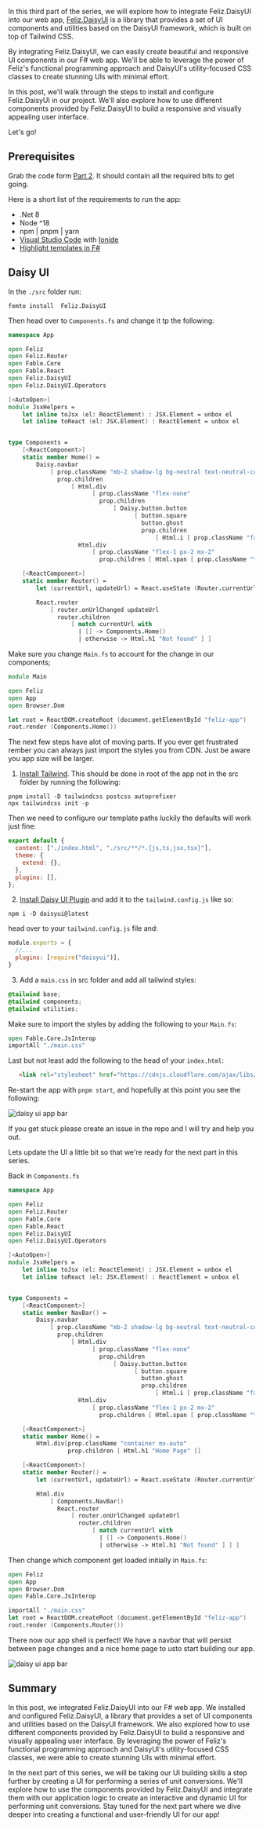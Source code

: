 In this third part of the series, we will explore how to integrate Feliz.DaisyUI into our web app, [Feliz.DaisyUI](https://dzoukr.github.io/Feliz.DaisyUI/#/) is a library that provides a set of UI components and utilities based on the DaisyUI framework, which is built on top of Tailwind CSS.

By integrating Feliz.DaisyUI, we can easily create beautiful and responsive UI components in our F# web app. We'll be able to leverage the power of Feliz's functional programming approach and DaisyUI's utility-focused CSS classes to create stunning UIs with minimal effort.

In this post, we'll walk through the steps to install and configure Feliz.DaisyUI in our project. We'll also explore how to use different components provided by Feliz.DaisyUI to build a responsive and visually appealing user interface.

Let's go!

## Prerequisites

Grab the code form [Part 2](https://github.com/rasheedaboud/FSharp-Web-Development/tree/main/Part%202%20-Environment%20Variables). It should contain all the required bits to get going.

Here is a short list of the requirements to run the app:

- .Net 8
- Node ^18
- npm | pnpm | yarn
- [Visual Studio Code](https://code.visualstudio.com/) with [Ionide](http://ionide.io/)
- [Highlight templates in F#](https://marketplace.visualstudio.com/items?itemName=alfonsogarciacaro.vscode-template-fsharp-highlight)

## Daisy UI

In the ```./src``` folder run:

```console
femto install  Feliz.DaisyUI
```

Then head over to ```Components.fs``` and change it tp the following:

```fsharp
namespace App

open Feliz
open Feliz.Router
open Fable.Core
open Fable.React
open Feliz.DaisyUI
open Feliz.DaisyUI.Operators

[<AutoOpen>]
module JsxHelpers =
    let inline toJsx (el: ReactElement) : JSX.Element = unbox el
    let inline toReact (el: JSX.Element) : ReactElement = unbox el


type Components =
    [<ReactComponent>]
    static member Home() =
        Daisy.navbar
            [ prop.className "mb-2 shadow-lg bg-neutral text-neutral-content rounded-box"
              prop.children
                  [ Html.div
                        [ prop.className "flex-none"
                          prop.children
                              [ Daisy.button.button
                                    [ button.square
                                      button.ghost
                                      prop.children
                                          [ Html.i [ prop.className "fa-solid fa-heart" ++ color.textSuccess ] ] ] ] ]
                    Html.div
                        [ prop.className "flex-1 px-2 mx-2"
                          prop.children [ Html.span [ prop.className "text-lg font-bold"; prop.text "With one icon" ] ] ] ] ]

    [<ReactComponent>]
    static member Router() =
        let (currentUrl, updateUrl) = React.useState (Router.currentUrl ())

        React.router
            [ router.onUrlChanged updateUrl
              router.children
                  [ match currentUrl with
                    | [] -> Components.Home()
                    | otherwise -> Html.h1 "Not found" ] ]

```

Make sure you change ```Main.fs``` to account for the change in our components;

```fsharp
module Main

open Feliz
open App
open Browser.Dom

let root = ReactDOM.createRoot (document.getElementById "feliz-app")
root.render (Components.Home())
```

The next few steps have alot of moving parts. If you ever get frustrated rember you can always just import the styles you from CDN. Just be aware you app size will be larger.

1. [Install Tailwind](https://tailwindcss.com/docs/guides/vite). This should be done in root of the app not in the src folder by running the following:

```console
pnpm install -D tailwindcss postcss autoprefixer
npx tailwindcss init -p
```
Then we need to configure our template paths luckily the defaults will work just fine:

```js
export default {
  content: ["./index.html", "./src/**/*.{js,ts,jsx,tsx}"],
  theme: {
    extend: {},
  },
  plugins: [],
};
```

2. [Install Daisy UI Plugin](https://daisyui.com/docs/install/) and add it to the ```tailwind.config.js``` like so:

```console
npm i -D daisyui@latest
```

head over to your ```tailwind.config.js``` file and:

```js
module.exports = {
  //...
  plugins: [require("daisyui")],
}
```

3. Add a ```main.css``` in src folder and add all tailwind styles:

```css
@tailwind base;
@tailwind components;
@tailwind utilities;
```

Make sure to import the styles by adding the following to your ```Main.fs```:

```fsharp
open Fable.Core.JsInterop
importAll "./main.css"
```

Last but not least add the following to the head of your ```index.html```:

```html
   <link rel="stylesheet" href="https://cdnjs.cloudflare.com/ajax/libs/font-awesome/6.5.1/css/all.min.css" integrity="sha512-DTOQO9RWCH3ppGqcWaEA1BIZOC6xxalwEsw9c2QQeAIftl+Vegovlnee1c9QX4TctnWMn13TZye+giMm8e2LwA==" crossorigin="anonymous" referrerpolicy="no-referrer" />
```
Re-start the app with ```pnpm start```, and hopefully at this point you see the following:

![daisy ui app bar](https://rasheedaboudblogstorage.blob.core.windows.net/blogs/appbar.png?sp=r&st=2024-01-05T17:20:35Z&se=2050-01-06T01:20:35Z&spr=https&sv=2022-11-02&sr=b&sig=tSBZX%2BAVNZ6qAKPOzPY5IgGYWpUFRJsGu42eFhk2zio%3D)

If you get stuck please create an issue in the repo and I will try and help you out.

Lets update the UI a little bit so that we're ready for the next part in this series.

Back in ```Components.fs```

```fsharp
namespace App

open Feliz
open Feliz.Router
open Fable.Core
open Fable.React
open Feliz.DaisyUI
open Feliz.DaisyUI.Operators

[<AutoOpen>]
module JsxHelpers =
    let inline toJsx (el: ReactElement) : JSX.Element = unbox el
    let inline toReact (el: JSX.Element) : ReactElement = unbox el


type Components =
    [<ReactComponent>]
    static member NavBar() =
        Daisy.navbar
            [ prop.className "mb-2 shadow-lg bg-neutral text-neutral-content rounded-box"
              prop.children
                  [ Html.div
                        [ prop.className "flex-none"
                          prop.children
                              [ Daisy.button.button
                                    [ button.square
                                      button.ghost
                                      prop.children
                                          [ Html.i [ prop.className "fa-solid fa-gear" ++ color.textSuccess ] ] ] ] ]
                    Html.div
                        [ prop.className "flex-1 px-2 mx-2"
                          prop.children [ Html.span [ prop.className "text-lg font-bold"; prop.text "Feliz Converter" ] ] ] ] ]

    [<ReactComponent>]
    static member Home() =
        Html.div[prop.className "container mx-auto"
                 prop.children [ Html.h1 "Home Page" ]]

    [<ReactComponent>]
    static member Router() =
        let (currentUrl, updateUrl) = React.useState (Router.currentUrl ())

        Html.div
            [ Components.NavBar()
              React.router
                  [ router.onUrlChanged updateUrl
                    router.children
                        [ match currentUrl with
                          | [] -> Components.Home()
                          | otherwise -> Html.h1 "Not found" ] ] ]

```
Then change which component get loaded initially in ```Main.fs```:

```fsharp
open Feliz
open App
open Browser.Dom
open Fable.Core.JsInterop

importAll "./main.css"
let root = ReactDOM.createRoot (document.getElementById "feliz-app")
root.render (Components.Router())
```
There now our app shell is perfect! We have a navbar that will persist between page changes and a nice home page to usto start building our app.

![daisy ui app bar](https://rasheedaboudblogstorage.blob.core.windows.net/blogs/appbar2.png?sp=r&st=2024-01-05T17:21:18Z&se=2050-01-06T01:21:18Z&spr=https&sv=2022-11-02&sr=b&sig=U%2B8VKyVy%2FNrh5IzeFwoZ8%2BdzFUO92MhpI7Fptnc43OI%3D)


## Summary

In this post, we integrated Feliz.DaisyUI into our F# web app. We installed and configured Feliz.DaisyUI, a library that provides a set of UI components and utilities based on the DaisyUI framework. We also explored how to use different components provided by Feliz.DaisyUI to build a responsive and visually appealing user interface. By leveraging the power of Feliz's functional programming approach and DaisyUI's utility-focused CSS classes, we were able to create stunning UIs with minimal effort.

In the next part of this series, we will be taking our UI building skills a step further by creating a UI for performing a series of unit conversions. We'll explore how to use the components provided by Feliz.DaisyUI and integrate them with our application logic to create an interactive and dynamic UI for performing unit conversions. Stay tuned for the next part where we dive deeper into creating a functional and user-friendly UI for our app!
